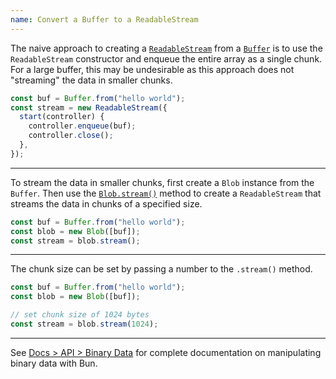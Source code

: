 ```yaml
---
name: Convert a Buffer to a ReadableStream
---
```


The naive approach to creating a [`ReadableStream`](https://developer.mozilla.org/en-US/docs/Web/API/ReadableStream) from a [`Buffer`](https://nodejs.org/api/buffer.html) is to use the `ReadableStream` constructor and enqueue the entire array as a single chunk. For a large buffer, this may be undesirable as this approach does not "streaming" the data in smaller chunks.

```ts
const buf = Buffer.from("hello world");
const stream = new ReadableStream({
  start(controller) {
    controller.enqueue(buf);
    controller.close();
  },
});
```

---

To stream the data in smaller chunks, first create a `Blob` instance from the `Buffer`. Then use the [`Blob.stream()`](https://developer.mozilla.org/en-US/docs/Web/API/Blob/stream) method to create a `ReadableStream` that streams the data in chunks of a specified size.

```ts
const buf = Buffer.from("hello world");
const blob = new Blob([buf]);
const stream = blob.stream();
```

---

The chunk size can be set by passing a number to the `.stream()` method.

```ts
const buf = Buffer.from("hello world");
const blob = new Blob([buf]);

// set chunk size of 1024 bytes
const stream = blob.stream(1024);
```

---

See [Docs > API > Binary Data](https://bun.sh/docs/api/binary-data#conversion) for complete documentation on manipulating binary data with Bun.
